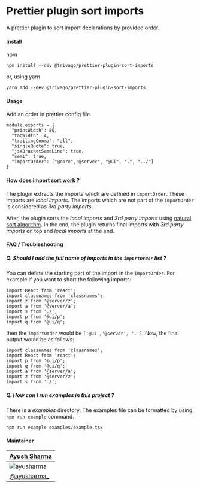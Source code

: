 # Prettier plugin sort imports

A prettier plugin to sort import declarations by provided order.

#### Install

npm

```shell script
npm install --dev @trivago/prettier-plugin-sort-imports
```

or, using yarn

```shell script
yarn add --dev @trivago/prettier-plugin-sort-imports
```

#### Usage

Add an order in prettier config file.

```ecmascript 6
module.exports = {
  "printWidth": 80,
  "tabWidth": 4,
  "trailingComma": "all",
  "singleQuote": true,
  "jsxBracketSameLine": true,
  "semi": true,
  "importOrder": ["@core","@server", "@ui", ".", "../"]
}
```

#### How does import sort work ?

The plugin extracts the imports which are defined in `importOrder`. 
These imports are _local imports_. The imports which are not part of the 
`importOrder` is considered as _3rd party imports_.

After, the plugin sorts the _local imports_ and _3rd party imports_ using
[natural sort algorithm](https://en.wikipedia.org/wiki/Natural_sort_order).
In the end, the plugin returns final imports with _3rd party imports_ on top and 
_local imports_ at the end.

#### FAQ / Troubleshooting

##### Q. Should I add the full name of imports in the `importOrder` list ?
You can define the starting part of the import in the `importOrder`. For
example if you want to short the following imports:
```ecmascript 6
import React from 'react';
import classnames from 'classnames';
import z from '@server/z';
import a from '@server/a';
import s from './';
import p from '@ui/p';
import q from '@ui/q';
```
then the `importOrder` would be `['@ui','@server', '.']`. Now, the final output
would be as follows:

```ecmascript 6
import classnames from 'classnames';
import React from 'react';
import p from '@ui/p';
import q from '@ui/q';
import a from '@server/a';
import z from '@server/z';
import s from './';
```

##### Q. How can I run examples in this project ?
There is a _examples_ directory. The examples file can be formatted by using
`npm run example` command.
 

```shell script
npm run example examples/example.tsx
```

#### Maintainer

|  [Ayush Sharma](https://github.com/ayusharma) 
|---|
| ![ayusharma](https://avatars2.githubusercontent.com/u/6918450?s=120&v=4)
| [@ayusharma_](https://twitter.com/ayusharma_) 

